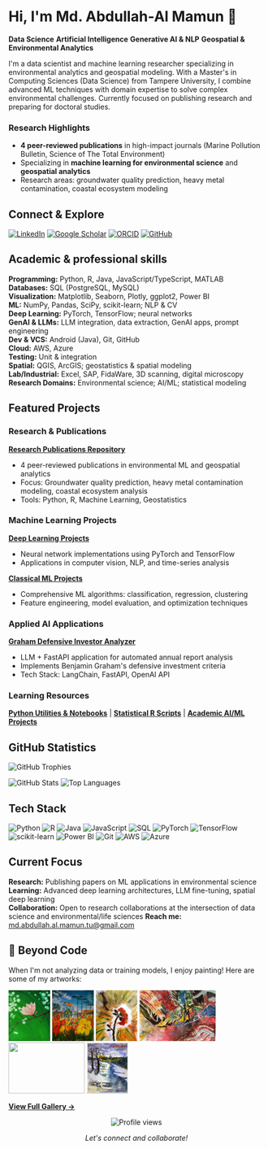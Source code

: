 # Hi, I'm Md. Abdullah-Al Mamun 👋

**Data Science** **Artificial Intelligence** **Generative AI & NLP** **Geospatial & Environmental Analytics**

I'm a data scientist and machine learning researcher specializing in environmental analytics and geospatial modeling. With a Master's in Computing Sciences (Data Science) from Tampere University, I combine advanced ML techniques with domain expertise to solve complex environmental challenges. Currently focused on publishing research and preparing for doctoral studies.

### Research Highlights
- **4 peer-reviewed publications** in high-impact journals (Marine Pollution Bulletin, Science of The Total Environment)
-  Specializing in **machine learning for environmental science** and **geospatial analytics**
-  Research areas: groundwater quality prediction, heavy metal contamination, coastal ecosystem modeling


## Connect & Explore

[![LinkedIn](https://img.shields.io/badge/LinkedIn-Profile-0A66C2?style=flat&logo=linkedin&logoColor=white)](https://www.linkedin.com/in/md-abdullah-al-mamun-a23416b8/)
[![Google Scholar](https://img.shields.io/badge/Google%20Scholar-Profile-4285F4?style=flat&logo=google-scholar&logoColor=white)](https://scholar.google.com/citations?user=6iTitIQAAAAJ&hl=en&authuser=1)
[![ORCID](https://img.shields.io/badge/ORCID-0009--0001--6749--9171-A6CE39?style=flat&logo=orcid&logoColor=white)](https://orcid.org/0009-0001-6749-9171)
[![GitHub](https://img.shields.io/badge/GitHub-Abdullah--TU-181717?style=flat&logo=github&logoColor=white)](https://github.com/Abdullah-TU)


## Academic & professional skills
<p>
<strong>Programming:</strong> Python, R, Java, JavaScript/TypeScript, MATLAB<br>
<strong>Databases:</strong> SQL (PostgreSQL, MySQL)<br>
<strong>Visualization:</strong> Matplotlib, Seaborn, Plotly, ggplot2, Power BI<br>
<strong>ML:</strong> NumPy, Pandas, SciPy, scikit-learn; NLP &amp; CV<br>
<strong>Deep Learning:</strong> PyTorch, TensorFlow; neural networks<br>
<strong>GenAI &amp; LLMs:</strong> LLM integration, data extraction, GenAI apps, prompt engineering<br>
<strong>Dev &amp; VCS:</strong> Android (Java), Git, GitHub<br>
<strong>Cloud:</strong> AWS, Azure<br>
<strong>Testing:</strong> Unit &amp; integration<br>
<strong>Spatial:</strong> QGIS, ArcGIS; geostatistics &amp; spatial modeling<br>
<strong>Lab/Industrial:</strong> Excel, SAP, FidaWare, 3D scanning, digital microscopy<br>
<strong>Research Domains:</strong> Environmental science; AI/ML; statistical modeling
</p>

##  Featured Projects

###  Research & Publications
[**Research Publications Repository**](https://github.com/Abdullah-TU/Research-Publications)
- 4 peer-reviewed publications in environmental ML and geospatial analytics
- Focus: Groundwater quality prediction, heavy metal contamination modeling, coastal ecosystem analysis
- Tools: Python, R, Machine Learning, Geostatistics

### Machine Learning Projects
[**Deep Learning Projects**](https://github.com/Abdullah-TU/Deep-Learning-Projects)
- Neural network implementations using PyTorch and TensorFlow
- Applications in computer vision, NLP, and time-series analysis

[**Classical ML Projects**](https://github.com/Abdullah-TU/Machine-Learning-projects)
- Comprehensive ML algorithms: classification, regression, clustering
- Feature engineering, model evaluation, and optimization techniques

### Applied AI Applications
[**Graham Defensive Investor Analyzer**](https://github.com/Abdullah-TU/Graham-Defensive-Investor-Analyzer)
- LLM + FastAPI application for automated annual report analysis
- Implements Benjamin Graham's defensive investment criteria
- Tech Stack: LangChain, FastAPI, OpenAI API

### Learning Resources
[**Python Utilities & Notebooks**](https://github.com/Abdullah-TU/Python) | [**Statistical R Scripts**](https://github.com/Abdullah-TU/Statistical-R-Language) | [**Academic AI/ML Projects**](https://github.com/Abdullah-TU/Academic-Projects-in-AI-and-ML)

## GitHub Statistics

<p align="left">
  <img src="https://github-profile-trophy.vercel.app/?username=Abdullah-TU&theme=tokyonight&no-frame=true&row=1&column=6" alt="GitHub Trophies" />
</p>
<p align="left">
  <img src="https://github-readme-stats.vercel.app/api?username=Abdullah-TU&show_icons=true&theme=tokyonight&hide_border=true&count_private=true" alt="GitHub Stats" height="165" />
  <img src="https://github-readme-stats.vercel.app/api/top-langs/?username=Abdullah-TU&layout=compact&theme=tokyonight&hide_border=true" alt="Top Languages" height="165" />
</p>

## Tech Stack
![Python](https://img.shields.io/badge/Python-3776AB?style=for-the-badge&logo=python&logoColor=white)
![R](https://img.shields.io/badge/R-276DC3?style=for-the-badge&logo=r&logoColor=white)
![Java](https://img.shields.io/badge/Java-ED8B00?style=for-the-badge&logo=java&logoColor=white)
![JavaScript](https://img.shields.io/badge/JavaScript-F7DF1E?style=for-the-badge&logo=javascript&logoColor=black)
![SQL](https://img.shields.io/badge/SQL-4479A1?style=for-the-badge&logo=postgresql&logoColor=white)
![PyTorch](https://img.shields.io/badge/PyTorch-EE4C2C?style=for-the-badge&logo=pytorch&logoColor=white)
![TensorFlow](https://img.shields.io/badge/TensorFlow-FF6F00?style=for-the-badge&logo=tensorflow&logoColor=white)
![scikit-learn](https://img.shields.io/badge/scikit--learn-F7931E?style=for-the-badge&logo=scikit-learn&logoColor=white)
![Power BI](https://img.shields.io/badge/Power%20BI-F2C811?style=for-the-badge&logo=power-bi&logoColor=black)
![Git](https://img.shields.io/badge/Git-F05032?style=for-the-badge&logo=git&logoColor=white)
![AWS](https://img.shields.io/badge/AWS-232F3E?style=for-the-badge&logo=amazon-aws&logoColor=white)
![Azure](https://img.shields.io/badge/Azure-0078D4?style=for-the-badge&logo=microsoft-azure&logoColor=white)



## Current Focus

**Research:** Publishing papers on ML applications in environmental science  
**Learning:** Advanced deep learning architectures, LLM fine-tuning, spatial deep learning  
**Collaboration:** Open to research collaborations at the intersection of data science and environmental/life sciences
**Reach me:** md.abdullah.al.mamun.tu@gmail.com



## 🎨 Beyond Code

When I'm not analyzing data or training models, I enjoy painting! Here are some of my artworks:

<p float="right">
<img src="https://github.com/Abdullah-TU/My-Paintings/blob/master/Magnolia.jpg" width="82" height="100">
<img src="https://github.com/Abdullah-TU/My-Paintings/blob/master/leppavara.jpg" width="82" height="100">
<img src="https://github.com/Abdullah-TU/My-Paintings/blob/master/Shimul.jpg" width="82" height="100">
<img src="https://github.com/Abdullah-TU/My-Paintings/blob/master/Global%20warming.jpg" width="150" height="100">
<img src="https://github.com/Abdullah-TU/My-Paintings/blob/master/baltic%20sea.jpg" width="150" height="100">
<img src="https://github.com/Abdullah-TU/My-Paintings/blob/master/magazine.PNG" width="82" height="100">
</p>

[**View Full Gallery →**](https://github.com/Abdullah-TU/My-Paintings)

<p align="center">
  <img src="https://komarev.com/ghpvc/?username=Abdullah-TU&color=blueviolet&style=flat-square&label=Profile+Views" alt="Profile views" />
</p>

<p align="center">
  <i> Let's connect and collaborate!</i>
</p>
